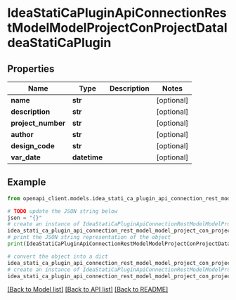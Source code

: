 # IdeaStatiCaPluginApiConnectionRestModelModelProjectConProjectDataIdeaStatiCaPlugin


## Properties

Name | Type | Description | Notes
------------ | ------------- | ------------- | -------------
**name** | **str** |  | [optional] 
**description** | **str** |  | [optional] 
**project_number** | **str** |  | [optional] 
**author** | **str** |  | [optional] 
**design_code** | **str** |  | [optional] 
**var_date** | **datetime** |  | [optional] 

## Example

```python
from openapi_client.models.idea_stati_ca_plugin_api_connection_rest_model_model_project_con_project_data_idea_stati_ca_plugin import IdeaStatiCaPluginApiConnectionRestModelModelProjectConProjectDataIdeaStatiCaPlugin

# TODO update the JSON string below
json = "{}"
# create an instance of IdeaStatiCaPluginApiConnectionRestModelModelProjectConProjectDataIdeaStatiCaPlugin from a JSON string
idea_stati_ca_plugin_api_connection_rest_model_model_project_con_project_data_idea_stati_ca_plugin_instance = IdeaStatiCaPluginApiConnectionRestModelModelProjectConProjectDataIdeaStatiCaPlugin.from_json(json)
# print the JSON string representation of the object
print(IdeaStatiCaPluginApiConnectionRestModelModelProjectConProjectDataIdeaStatiCaPlugin.to_json())

# convert the object into a dict
idea_stati_ca_plugin_api_connection_rest_model_model_project_con_project_data_idea_stati_ca_plugin_dict = idea_stati_ca_plugin_api_connection_rest_model_model_project_con_project_data_idea_stati_ca_plugin_instance.to_dict()
# create an instance of IdeaStatiCaPluginApiConnectionRestModelModelProjectConProjectDataIdeaStatiCaPlugin from a dict
idea_stati_ca_plugin_api_connection_rest_model_model_project_con_project_data_idea_stati_ca_plugin_from_dict = IdeaStatiCaPluginApiConnectionRestModelModelProjectConProjectDataIdeaStatiCaPlugin.from_dict(idea_stati_ca_plugin_api_connection_rest_model_model_project_con_project_data_idea_stati_ca_plugin_dict)
```
[[Back to Model list]](../README.md#documentation-for-models) [[Back to API list]](../README.md#documentation-for-api-endpoints) [[Back to README]](../README.md)


